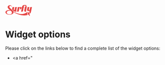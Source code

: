 ![logo](images/logosmall.png)

# Widget options

Please click on the links below to find a complete list of the widget options:
 - <a href="





